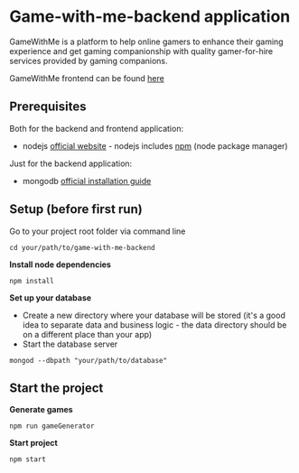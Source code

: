 
# Game-with-me-backend application

GameWithMe is a platform to help online gamers to enhance their gaming experience and get gaming companionship with quality gamer-for-hire services provided by gaming companions.

GameWithMe frontend can be found [here](https://gitlab.lrz.de/seba-master-2021/team-35/game-with-me-frontend)


## Prerequisites

Both for the backend and frontend application:

* nodejs [official website](https://nodejs.org/en/) - nodejs includes [npm](https://www.npmjs.com/) (node package manager)

Just for the backend application:

* mongodb [official installation guide](https://docs.mongodb.org/manual/administration/install-community/)

## Setup (before first run)

Go to your project root folder via command line
```
cd your/path/to/game-with-me-backend
```

**Install node dependencies**

```
npm install
```

**Set up your database**

* Create a new directory where your database will be stored (it's a good idea to separate data and business logic - the data directory should be on a different place than your app)
* Start the database server
```
mongod --dbpath "your/path/to/database"
```

## Start the project

**Generate games**
```
npm run gameGenerator
```
**Start project**
```bash
npm start
```
